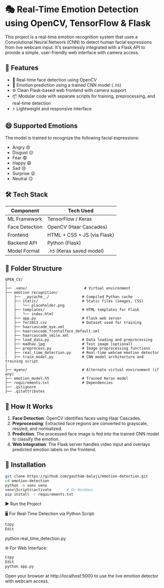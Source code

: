 # 🎭 Real-Time Emotion Detection using OpenCV, TensorFlow & Flask

This project is a real-time emotion recognition system that uses a Convolutional Neural Network (CNN) to detect human facial expressions from live webcam input. It's seamlessly integrated with a Flask API to provide a simple, user-friendly web interface with camera access.

## 🚀 Features

- 🎥 Real-time face detection using OpenCV  
- 🧠 Emotion prediction using a trained CNN model (`.h5`)  
- 🌐 Clean Flask-based web frontend with camera support  
- 📦 Modular code with separate scripts for training, preprocessing, and real-time detection  
- ⚡ Lightweight and responsive interface  

## 😄 Supported Emotions

The model is trained to recognize the following facial expressions:
- Angry 😠  
- Disgust 😖  
- Fear 😨  
- Happy 😄  
- Sad 😢  
- Surprise 😲  
- Neutral 😐  

## 🛠️ Tech Stack

| Component        | Tech Used                  |
|------------------|----------------------------|
| ML Framework     | TensorFlow / Keras         |
| Face Detection   | OpenCV (Haar Cascades)     |
| Frontend         | HTML + CSS + JS (via Flask)|
| Backend API      | Python (Flask)             |
| Model Format     | `.h5` (Keras saved model)  |

## 📂 Folder Structure
```
OPEN_CV/
│
├── .venv/                          # Virtual environment
├── emotion recognition/
│   ├── __pycache__/               # Compiled Python cache
│   ├── static/                    # Static files (images, CSS)
│   │   └── placeholder.png
│   ├── templates/                 # HTML templates for Flask
│   │   └── index.html
│   ├── app.py                     # Flask web server
│   ├── fer2013.csv                # Dataset used for training
│   ├── haarcascade_eye.xml
│   ├── haarcascade_frontalface_default.xml
│   ├── haarcascade_smile.xml
│   ├── load_data.py               # Data loading and preprocessing
│   ├── madhav.jpg                 # Test image (optional)
│   ├── preprocess.py              # Image preprocessing functions
│   ├── real_time_detection.py     # Real-time webcam emotion detector
│   ├── train_model.py             # CNN model architecture and training script
│
├── myenv/                         # Alternate virtual environment (if any)
├── emotion_model.h5               # Trained Keras model
├── requirements.txt               # Dependencies
├── .gitignore
├── .gitattributes
```

## 🧪 How It Works

1. **Face Detection**: OpenCV identifies faces using Haar Cascades.  
2. **Preprocessing**: Extracted face regions are converted to grayscale, resized, and normalized.  
3. **Prediction**: The processed face image is fed into the trained CNN model to classify the emotion.  
4. **Web Integration**: The Flask server handles video input and overlays predicted emotion labels on the frontend.  

## 🔧 Installation

```bash
git clone https://github.com/gautham-balaji/emotion-detection.git
cd emotion-detection
python -m venv venv
venv\Scripts\activate       # On Windows
pip install -r requirements.txt
```

▶️ Run the Project

🖥️ For Real-Time Detection via Python Script:
```bash
Copy
Edit
```
python real_time_detection.py

🌐 For Web Interface:
```bash
Copy
Edit
python app.py
```
Open your browser at http://localhost:5000 to use the live emotion detector with webcam access.
